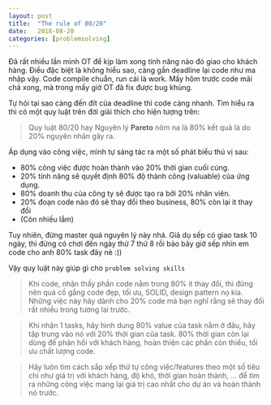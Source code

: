 ```yaml
---
layout: post
title:  "The rule of 80/20"
date:   2018-08-20
categories: [problemsolving]
---
```

Đã rất nhiều lần mình OT để kịp làm xong tính năng nào đó giao cho khách hàng. Điều đặc biệt là không hiểu sao, càng gần deadline lại code như ma nhập vậy. Code compile chuẩn, run cái là work. Mấy hôm trước code mãi chả xong, mà trong mấy giờ OT đã fix được bug khủng.

Tự hỏi tại sao càng đến đít của deadline thì code càng nhanh. Tìm hiểu ra thì có một quy luật trên đời giải thích cho hiện tượng trên:

> Quy luật 80/20 hay Nguyên lý **Pareto** nôm na là 80% kết quả là do 20% nguyên nhân gây ra.  

Áp dụng vào công việc, mình tự sáng tác ra một số phát biểu thú vị sau:

* 80% công việc được hoàn thành vào 20% thời gian cuối cùng. 
* 20% tính năng sẽ quyết định 80% độ thành công (valuable) của ứng dụng.  
* 80% doanh thu của công ty sẽ được tạo ra bởi 20% nhân viên.
* 20% đoạn code nào đó sẽ thay đổi theo business, 80% còn lại ít thay đổi
* (Còn nhiều lắm)

Tuy nhiên, đừng master quá nguyên lý này nhá. Giả dụ sếp có giao task 10 ngày, thì đừng có chơi đến ngày thứ 7 thứ 8 rồi bảo bây giờ sếp nhìn em code cho anh 80% task đây nè :))

Vậy quy luật này giúp gì cho `problem solving skills`
> Khi code, nhận thấy phần code nằm trong 80% ít thay đổi, thì đừng nên quá cố gắng code đẹp, tối ưu, SOLID, design pattern nọ kia. Những việc này hãy dành cho 20% code mà bạn nghĩ rằng sẽ thay đổi rất nhiều trong tương lai trước. 

> Khi nhận 1 tasks, hãy hình dung 80% value của task nằm ở đâu, hãy tập trung vào nó với 20% thời gian của task. 80% thời gian còn lại dùng để phản hồi với khách hàng, hoàn thiện các phần còn thiếu, tối ưu chất lượng code.

> Hãy luôn tìm cách sắp xếp thứ tự công việc/features theo một số tiêu chí như giá trị với khách hàng, độ khó, thời gian hoàn thành, ... để tìm ra những công việc mang lại giá trị cao nhất cho dự án và hoàn thành nó trước.